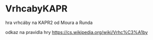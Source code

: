 # VrhcabyKAPR
hra vrhcáby na KAPR2 od Moura a Runda

odkaz na pravidla hry https://cs.wikipedia.org/wiki/Vrhc%C3%A1by

